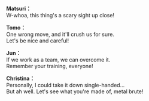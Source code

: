 # 

  
**Matsuri：**  
W-whoa, this thing's a scary sight up close!  
  
**Tomo：**  
One wrong move, and it'll crush us for sure.  
Let's be nice and careful!  
  
**Jun：**  
If we work as a team, we can overcome it.  
Remember your training, everyone!  
  
**Christina：**  
Personally, I could take it down single-handed...  
But ah well. Let's see what you're made of, metal brute!  
